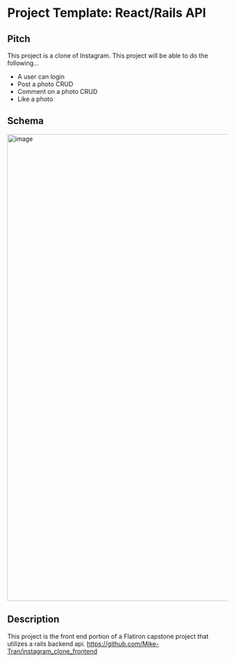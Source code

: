 # Project Template: React/Rails API

## Pitch
This project is a clone of Instagram. This project will be able to do the following...

- A user can login
- Post a photo CRUD
- Comment on a photo CRUD
- Like a photo

## Schema
<img width="1065" alt="image" src="https://user-images.githubusercontent.com/37206824/167017135-fc52efb2-d494-41fa-895c-e487c0cdb104.png">


## Description

This project is the front end portion of a Flatiron capstone project that utilizes a rails backend api. https://github.com/Mike-Tran/instagram_clone_frontend
